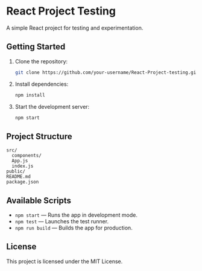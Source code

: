 # React Project Testing

A simple React project for testing and experimentation.

## Getting Started

1. Clone the repository:
    ```bash
    git clone https://github.com/your-username/React-Project-testing.git
    ```
2. Install dependencies:
    ```bash
    npm install
    ```
3. Start the development server:
    ```bash
    npm start
    ```

## Project Structure

```
src/
  components/
  App.js
  index.js
public/
README.md
package.json
```

## Available Scripts

- `npm start` — Runs the app in development mode.
- `npm test` — Launches the test runner.
- `npm run build` — Builds the app for production.

## License

This project is licensed under the MIT License.